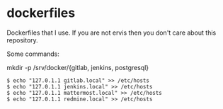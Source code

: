 # dockerfiles
Dockerfiles that I use. If you are not ervis then you don't care about this repository.


Some commands:

mkdir -p /srv/docker/{gitlab, jenkins, postgresql}


    $ echo "127.0.1.1 gitlab.local" >> /etc/hosts
    $ echo "127.0.1.1 jenkins.local" >> /etc/hosts
    $ echo "127.0.1.1 mattermost.local" >> /etc/hosts
    $ echo "127.0.1.1 redmine.local" >> /etc/hosts
